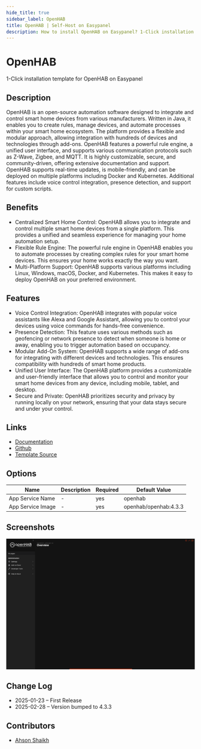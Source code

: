 ```yaml
---
hide_title: true
sidebar_label: OpenHAB
title: OpenHAB | Self-Host on Easypanel
description: How to install OpenHAB on Easypanel? 1-Click installation template for OpenHAB on Easypanel
---
```


<!-- generated -->

# OpenHAB

1-Click installation template for OpenHAB on Easypanel

## Description

OpenHAB is an open-source automation software designed to integrate and control smart home devices from various manufacturers. Written in Java, it enables you to create rules, manage devices, and automate processes within your smart home ecosystem. The platform provides a flexible and modular approach, allowing integration with hundreds of devices and technologies through add-ons. OpenHAB features a powerful rule engine, a unified user interface, and supports various communication protocols such as Z-Wave, Zigbee, and MQTT. It is highly customizable, secure, and community-driven, offering extensive documentation and support. OpenHAB supports real-time updates, is mobile-friendly, and can be deployed on multiple platforms including Docker and Kubernetes. Additional features include voice control integration, presence detection, and support for custom scripts.

## Benefits

- Centralized Smart Home Control: OpenHAB allows you to integrate and control multiple smart home devices from a single platform. This provides a unified and seamless experience for managing your home automation setup.
- Flexible Rule Engine: The powerful rule engine in OpenHAB enables you to automate processes by creating complex rules for your smart home devices. This ensures your home works exactly the way you want.
- Multi-Platform Support: OpenHAB supports various platforms including Linux, Windows, macOS, Docker, and Kubernetes. This makes it easy to deploy OpenHAB on your preferred environment.

## Features

- Voice Control Integration: OpenHAB integrates with popular voice assistants like Alexa and Google Assistant, allowing you to control your devices using voice commands for hands-free convenience.
- Presence Detection: This feature uses various methods such as geofencing or network presence to detect when someone is home or away, enabling you to trigger automation based on occupancy.
- Modular Add-On System: OpenHAB supports a wide range of add-ons for integrating with different devices and technologies. This ensures compatibility with hundreds of smart home products.
- Unified User Interface: The OpenHAB platform provides a customizable and user-friendly interface that allows you to control and monitor your smart home devices from any device, including mobile, tablet, and desktop.
- Secure and Private: OpenHAB prioritizes security and privacy by running locally on your network, ensuring that your data stays secure and under your control.

## Links

- [Documentation](https://www.openhab.org/docs/)
- [Github](https://github.com/openhab/openhab-addons)
- [Template Source](https://github.com/easypanel-io/templates/tree/main/templates/openhab)

## Options

Name | Description | Required | Default Value
-|-|-|-
App Service Name | - | yes | openhab
App Service Image | - | yes | openhab/openhab:4.3.3

## Screenshots

![OpenHAB Screenshot](./assets/screenshot.png)

## Change Log

- 2025-01-23 – First Release
- 2025-02-28 – Version bumped to 4.3.3

## Contributors

- [Ahson Shaikh](https://github.com/Ahson-Shaikh)
